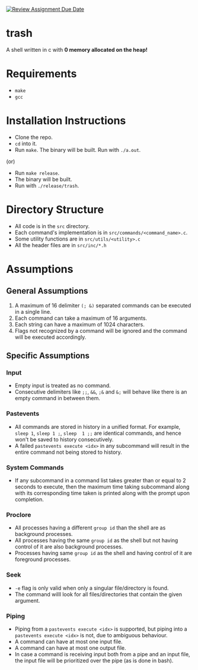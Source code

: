 [![Review Assignment Due Date](https://classroom.github.com/assets/deadline-readme-button-24ddc0f5d75046c5622901739e7c5dd533143b0c8e959d652212380cedb1ea36.svg)](https://classroom.github.com/a/76mHqLr5)
# trash

A shell written in c with **0 memory allocated on the heap!**

# Requirements
- `make`
- `gcc`

# Installation Instructions
- Clone the repo.
- `cd` into it.
- Run `make`. The binary will be built. Run with `./a.out`.

(or)

- Run `make release`.
- The binary will be built. 
- Run with `./release/trash`.

# Directory Structure
- All code is in the `src` directory.
- Each command's implementation is in `src/commands/<command_name>.c`.
- Some utility functions are in `src/utils/<utility>.c`
- All the header files are in `src/inc/*.h`

# Assumptions

## General Assumptions
1. A maximum of 16 delimiter `(; &)` separated commands can be executed in a single line.
2. Each command can take a maximum of 16 arguments.
3. Each string can have a maximum of 1024 characters.
4. Flags not recognized by a command will be ignored and the command will be executed accordingly.

## Specific Assumptions
### Input
- Empty input is treated as no command.
- Consecutive delimiters like `;;`, `&&`, `;&` and `&;` will behave like there is an empty command in between them.

### Pastevents
- All commands are stored in history in a unified format. For example, `sleep 1`, `sleep 1 ;`, `sleep  1 ;;` are identical commands, and hence won't be saved to history consecutively.
- A failed `pastevents execute <idx>` in any subcommand will result in the entire command not being stored to history.

### System Commands
- If any subcommand in a command list takes greater than or equal to 2 seconds to execute, then the maximum time taking subcommand along with its corresponding time taken is printed along with the prompt upon completion.

### Proclore
- All processes having a different `group id` than the shell are as background processes.
- All processes having the same `group id` as the shell but not having control of it are also background processes.
- Processes having same `group id` as the shell and having control of it are foreground processes.

### Seek
- `-e` flag is only valid when only a singular file/directory is found.
- The command willl look for all files/directories that contain the given argument.

### Piping
- Piping from a `pastevents execute <idx>` is supported, but piping into a `pastevents execute <idx>` is not, due to ambiguous behaviour.
- A command can have at most one input file.
- A command can have at most one output file.
- In case a command is receiving input both from a pipe and an input file, the input file will be prioritized over the pipe (as is done in bash).
